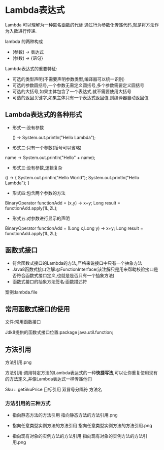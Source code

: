 # Lambda表达式
Lambda 可以理解为一种匿名函数的代替
通过行为参数化传递代码,就是将方法作为入数进行传递.

lambda 的两种构成
- (参数) -> 表达式
- (参数) -> {语句}

Lambda表达式的重要特征:
- 可选的类型声明(不需要声明参数类型,编译器可以统一识别)
- 可选的参数圆括号,一个参数无需定义圆括号,多个参数需要定义圆括号
- 可选的大括号,如果主体包含了一个表达式,就不需要使用大括号
- 可选的返回关键字,如果主体只有一个表达式返回值,则编译器自动返回值

## Lambda表达式的各种形式

- 形式一:没有参数

    () -> System.out.println("Hello Lambda");

- 形式二:只有一个参数(括号可以省略)

name -> System.out.println("Hello" + name);

- 形式三:没有参数,逻辑复杂

() -> {
    System.out.println("Hello World");
    System.out.println("Hello Lambda");
}

- 形式四:包含两个参数的方法

BinaryOperator<Long> functionAdd = (x,y) -> x+y;
Long result = functionAdd.apply(1L,2L);

- 形式五:对参数进行显示的声明

BinaryOperator<Long> functionAdd = (Long x,Long y) -> x+y;
Long result = functionAdd.apply(1L,2L);

## 函数式接口

- 符合函数式接口的Lambda的方法,严格来说接口中只有一个抽象方法
- Java8函数式接口注解:@FunctionInterface(该注解只是用来帮助校验接口是否符合函数式接口定义,也就是是否只有一个抽象方法)
- 函数式接口的抽象方法签名:函数描述符

案例:lambda.file

## 常用函数式接口的使用

文件:常用函数接口

Jdk8提供的函数式接口位置:package java.util.function;


## 方法引用

方法引用.png

方法引用:调用特定方法的Lambda表达式的一种**快捷写法**,可以让你重复使用现有的方法定义,并像Lambda表达式一样传递他们

Sku :: getSkuPrice
目标引用 双冒号分隔符 方法名

### 方法引用的三种方式
- 指向静态方法的方法引用
指向静态方法的方法引用.png

- 指向任意类型实例方法的方法引用
指向任意类型实例方法的方法引用.png

- 指向现有对象的实例方法的方法引用
指向现有对象的实例方法的方法引用.png













